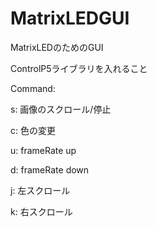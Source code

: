 # MatrixLEDGUI
MatrixLEDのためのGUI

ControlP5ライブラリを入れること

Command:

s: 画像のスクロール/停止

c: 色の変更

u: frameRate up

d: frameRate down

j: 左スクロール

k: 右スクロール
